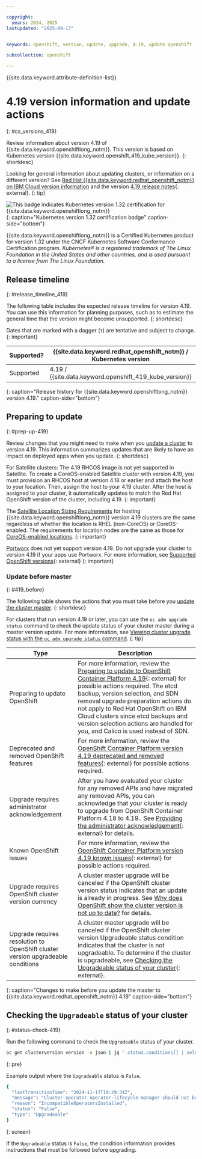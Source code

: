 ```yaml
---

copyright:
  years: 2024, 2025
lastupdated: "2025-09-17"


keywords: openshift, version, update, upgrade, 4.19, update openshift

subcollection: openshift

---
```


{{site.data.keyword.attribute-definition-list}}


# 4.19 version information and update actions
{: #cs_versions_419}

Review information about version 4.19 of {{site.data.keyword.openshiftlong_notm}}. This version is based on Kubernetes version {{site.data.keyword.openshift_419_kube_version}}. 
{: shortdesc}

Looking for general information about updating clusters, or information on a different version? See [Red Hat {{site.data.keyword.redhat_openshift_notm}} on IBM Cloud version information](/docs/openshift?topic=openshift-openshift_versions) and the version [4.19 release notes](https://docs.redhat.com/documentation/openshift_container_platform/4.19/html/release_notes/ocp-4.19-release-notes#ocp-4-17-release-notes){: external}.
{: tip}


![This badge indicates Kubernetes version 1.32 certification for {{site.data.keyword.openshiftlong_notm}}](images/certified-kubernetes-color.svg){: caption="Kubernetes version 1.32 certification badge" caption-side="bottom"}

{{site.data.keyword.openshiftlong_notm}} is a Certified Kubernetes product for version 1.32 under the CNCF Kubernetes Software Conformance Certification program. _Kubernetes® is a registered trademark of The Linux Foundation in the United States and other countries, and is used pursuant to a license from The Linux Foundation._



## Release timeline 
{: #release_timeline_419}

The following table includes the expected release timeline for version 4.19. You can use this information for planning purposes, such as to estimate the general time that the version might become unsupported. 
{: shortdesc}

Dates that are marked with a dagger (`†`) are tentative and subject to change.
{: important}

| Supported? | {{site.data.keyword.redhat_openshift_notm}} / Kubernetes version | Release date | Unsupported date |
| --- | --- | --- | --- |
| Supported | 4.19 / {{site.data.keyword.openshift_419_kube_version}} | {{site.data.keyword.openshift_419_release_date}} | {{site.data.keyword.openshift_419_unsupported_date}}`†` |
{: caption="Release history for {{site.data.keyword.openshiftlong_notm}} version 4.19." caption-side="bottom"}


## Preparing to update
{: #prep-up-419}

Review changes that you might need to make when you [update a cluster](/docs/openshift?topic=openshift-update) to version 4.19. This information summarizes updates that are likely to have an impact on deployed apps when you update.
{: shortdesc}

For Satellite clusters: The 4.19 RHCOS image is not yet supported in Satellite. To create a CoreOS-enabled Satellite cluster with version 4.19, you must provision an RHCOS host at version 4.18 or earlier and attach the host to your location. Then, assign the host to your 4.19 cluster. After the host is assigned to your cluster, it automatically updates to match the Red Hat OpenShift version of the cluster, including 4.19. 
{: important}

The [Satellite Location Sizing Requirements](/docs/satellite?topic=satellite-location-sizing) for hosting {{site.data.keyword.openshiftlong_notm}} version 4.19 clusters are the same regardless of whether the location is RHEL (non-CoreOS) or CoreOS-enabled. The requirements for location nodes are the same as those for [CoreOS-enabled locations](/docs/satellite?topic=satellite-location-sizing#control-plane-how-many-clusters-rhcos).
{: important}

[Portworx](/docs/containers?topic=containers-storage_portworx_about) does not yet support version 4.19. Do not upgrade your cluster to version 4.19 if your apps use Portworx. For more information, see [Supported OpenShift versions](https://docs.portworx.com/portworx-enterprise/platform/openshift/ocp-ibm-cloud/before-you-begin#supported-openshift-versions){: external}
{: important}


### Update before master
{: #419_before}

The following table shows the actions that you must take before you [update the cluster master](/docs/openshift?topic=openshift-update#master).
{: shortdesc}

For clusters that run version 4.19 or later, you can use the `oc adm upgrade status` command to check the update status of your cluster master during a master version update. For more information, see [Viewing cluster upgrade status with the `oc adm upgrade status` command](/docs/openshift?topic=openshift-upgrade-status).
{: tip}

| Type | Description |
| ---- | ---- |
| Preparing to update OpenShift | For more information, review the [Preparing to update to OpenShift Container Platform 4.19](https://docs.redhat.com/en/documentation/openshift_container_platform/4.19/html/updating_clusters/preparing-to-update-a-cluster){: external} for possible actions required. The etcd backup, version selection, and SDN removal upgrade preparation actions do not apply to Red Hat OpenShift on IBM Cloud clusters since etcd backups and version selection actions are handled for you, and Calico is used instead of SDN. |
| Deprecated and removed OpenShift features | For more information, review the [OpenShift Container Platform version 4.19 deprecated and removed features](https://docs.redhat.com/en/documentation/openshift_container_platform/4.19/html/release_notes/ocp-4-19-release-notes#ocp-4-19-deprecated-removed-features_release-notes){: external} for possible actions required. |
| Upgrade requires administrator acknowledgement | After you have evaluated your cluster for any removed APIs and have migrated any removed APIs, you can acknowledge that your cluster is ready to upgrade from OpenShift Container Platform 4.18 to 4.19.. See [Providing the administrator acknowledgement](https://docs.redhat.com/en/documentation/openshift_container_platform/4.19/html/updating_clusters/preparing-to-update-a-cluster#update-preparing-ack_updating-cluster-prepare){: external} for details. |
| Known OpenShift issues | For more information, review the [OpenShift Container Platform version 4.19 known issues](https://docs.redhat.com/en/documentation/openshift_container_platform/4.19/html/release_notes/ocp-4-19-release-notes#ocp-4-19-known-issues_release-notes){: external} for possible actions required. |
| Upgrade requires OpenShift cluster version currency | A cluster master upgrade will be canceled if the OpenShift cluster version status indicates that an update is already in progress. See [Why does OpenShift show the cluster version is not up to date?](https://cloud.ibm.com/docs/openshift?topic=openshift-ts-cluster-version-downlevel) for details. |
| Upgrade requires resolution to OpenShift cluster version upgradeable conditions | A cluster master upgrade will be canceled if the OpenShift cluster version Upgradeable status condition indicates that the cluster is not upgradeable. To determine if the cluster is upgradeable, see [Checking the Upgradeable status of your cluster](https://cloud.ibm.com/docs/openshift?topic=openshift-cs_versions_418#status-check-419){: external}. |
{: caption="Changes to make before you update the master to {{site.data.keyword.redhat_openshift_notm}} 4.19" caption-side="bottom"}



## Checking the `Upgradeable` status of your cluster
{: #status-check-419}

Run the following command to check the `Upgradeable` status of your cluster.

```sh
oc get clusterversion version -o json | jq '.status.conditions[] | select(.type == "Upgradeable")'
```
{: pre}

Example output where the `Upgradeable` status is `False`.

```sh
{
  "lastTransitionTime": "2024-11-17T19:29:34Z",
  "message": "Cluster operator operator-lifecycle-manager should not be upgraded between minor versions: ClusterServiceVersions blocking cluster upgrade: default/test is incompatible with OpenShift minor versions greater than 4.16",
  "reason": "IncompatibleOperatorsInstalled",
  "status": "False",
  "type": "Upgradeable"
}
```
{: screen}

If the `Upgradeable` status is `False`, the condition information provides instructions that must be followed before upgrading.
